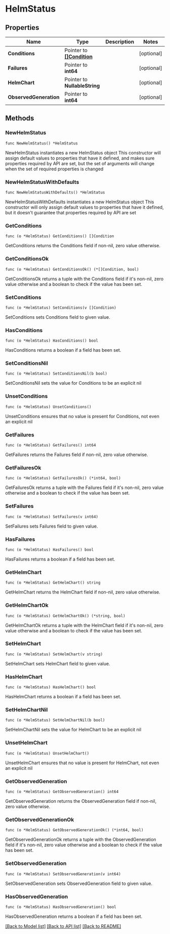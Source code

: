 # HelmStatus

## Properties

Name | Type | Description | Notes
------------ | ------------- | ------------- | -------------
**Conditions** | Pointer to [**[]Condition**](Condition.md) |  | [optional] 
**Failures** | Pointer to **int64** |  | [optional] 
**HelmChart** | Pointer to **NullableString** |  | [optional] 
**ObservedGeneration** | Pointer to **int64** |  | [optional] 

## Methods

### NewHelmStatus

`func NewHelmStatus() *HelmStatus`

NewHelmStatus instantiates a new HelmStatus object
This constructor will assign default values to properties that have it defined,
and makes sure properties required by API are set, but the set of arguments
will change when the set of required properties is changed

### NewHelmStatusWithDefaults

`func NewHelmStatusWithDefaults() *HelmStatus`

NewHelmStatusWithDefaults instantiates a new HelmStatus object
This constructor will only assign default values to properties that have it defined,
but it doesn't guarantee that properties required by API are set

### GetConditions

`func (o *HelmStatus) GetConditions() []Condition`

GetConditions returns the Conditions field if non-nil, zero value otherwise.

### GetConditionsOk

`func (o *HelmStatus) GetConditionsOk() (*[]Condition, bool)`

GetConditionsOk returns a tuple with the Conditions field if it's non-nil, zero value otherwise
and a boolean to check if the value has been set.

### SetConditions

`func (o *HelmStatus) SetConditions(v []Condition)`

SetConditions sets Conditions field to given value.

### HasConditions

`func (o *HelmStatus) HasConditions() bool`

HasConditions returns a boolean if a field has been set.

### SetConditionsNil

`func (o *HelmStatus) SetConditionsNil(b bool)`

 SetConditionsNil sets the value for Conditions to be an explicit nil

### UnsetConditions
`func (o *HelmStatus) UnsetConditions()`

UnsetConditions ensures that no value is present for Conditions, not even an explicit nil
### GetFailures

`func (o *HelmStatus) GetFailures() int64`

GetFailures returns the Failures field if non-nil, zero value otherwise.

### GetFailuresOk

`func (o *HelmStatus) GetFailuresOk() (*int64, bool)`

GetFailuresOk returns a tuple with the Failures field if it's non-nil, zero value otherwise
and a boolean to check if the value has been set.

### SetFailures

`func (o *HelmStatus) SetFailures(v int64)`

SetFailures sets Failures field to given value.

### HasFailures

`func (o *HelmStatus) HasFailures() bool`

HasFailures returns a boolean if a field has been set.

### GetHelmChart

`func (o *HelmStatus) GetHelmChart() string`

GetHelmChart returns the HelmChart field if non-nil, zero value otherwise.

### GetHelmChartOk

`func (o *HelmStatus) GetHelmChartOk() (*string, bool)`

GetHelmChartOk returns a tuple with the HelmChart field if it's non-nil, zero value otherwise
and a boolean to check if the value has been set.

### SetHelmChart

`func (o *HelmStatus) SetHelmChart(v string)`

SetHelmChart sets HelmChart field to given value.

### HasHelmChart

`func (o *HelmStatus) HasHelmChart() bool`

HasHelmChart returns a boolean if a field has been set.

### SetHelmChartNil

`func (o *HelmStatus) SetHelmChartNil(b bool)`

 SetHelmChartNil sets the value for HelmChart to be an explicit nil

### UnsetHelmChart
`func (o *HelmStatus) UnsetHelmChart()`

UnsetHelmChart ensures that no value is present for HelmChart, not even an explicit nil
### GetObservedGeneration

`func (o *HelmStatus) GetObservedGeneration() int64`

GetObservedGeneration returns the ObservedGeneration field if non-nil, zero value otherwise.

### GetObservedGenerationOk

`func (o *HelmStatus) GetObservedGenerationOk() (*int64, bool)`

GetObservedGenerationOk returns a tuple with the ObservedGeneration field if it's non-nil, zero value otherwise
and a boolean to check if the value has been set.

### SetObservedGeneration

`func (o *HelmStatus) SetObservedGeneration(v int64)`

SetObservedGeneration sets ObservedGeneration field to given value.

### HasObservedGeneration

`func (o *HelmStatus) HasObservedGeneration() bool`

HasObservedGeneration returns a boolean if a field has been set.


[[Back to Model list]](../README.md#documentation-for-models) [[Back to API list]](../README.md#documentation-for-api-endpoints) [[Back to README]](../README.md)


